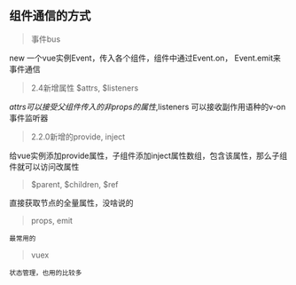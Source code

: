 ## 组件通信的方式

> 事件bus

new 一个vue实例Event，传入各个组件，组件中通过Event.on， Event.emit来事件通信

> 2.4新增属性 $attrs, $listeners

$attrs可以接受父组件传入的非props的属性,$listeners 可以接收副作用语种的v-on事件监听器

> 2.2.0新增的provide,  inject

给vue实例添加provide属性，子组件添加inject属性数组，包含该属性，那么子组件就可以访问改属性

> $parent, $children, $ref

直接获取节点的全量属性，没啥说的

> props, emit

    最常用的

> vuex
 
    状态管理，也用的比较多
